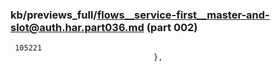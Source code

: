 ### kb/previews_full/flows__service-first__master-and-slot@auth.har.part036.md (part 002)

```md
 105221
                                },
                          
```

```
